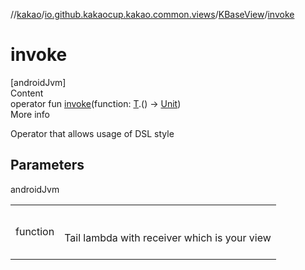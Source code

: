 //[kakao](../../../index.md)/[io.github.kakaocup.kakao.common.views](../index.md)/[KBaseView](index.md)/[invoke](invoke.md)



# invoke  
[androidJvm]  
Content  
operator fun [invoke](invoke.md)(function: [T](index.md).() -> [Unit](https://kotlinlang.org/api/latest/jvm/stdlib/kotlin/-unit/index.html))  
More info  


Operator that allows usage of DSL style



## Parameters  
  
androidJvm  
  
| | |
|---|---|
| <a name="io.github.kakaocup.kakao.common.views/KBaseView/invoke/#kotlin.Function1[TypeParam(bounds=[kotlin.Any?]),kotlin.Unit]/PointingToDeclaration/"></a>function| <a name="io.github.kakaocup.kakao.common.views/KBaseView/invoke/#kotlin.Function1[TypeParam(bounds=[kotlin.Any?]),kotlin.Unit]/PointingToDeclaration/"></a><br><br>Tail lambda with receiver which is your view<br><br>|
  
  



